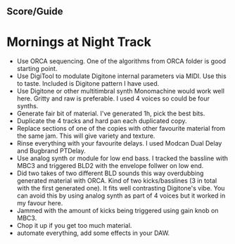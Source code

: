 ## Score/Guide ##

# Mornings at Night Track #

* Use ORCA sequencing. One of the algorithms from ORCA folder is good starting point. 
* Use DigiTool to modulate Digitone internal parameters via MIDI. Use this to taste. Included is Digitone pattern I have used.
* Use Digitone or other multitimbral synth Monomachine would work well here. Gritty and raw is preferable. I used 4 voices so could be four synths. 
* Generate fair bit of material. I've generated 1h, pick the best bits. 
* Duplicate the 4 tracks and hard pan each duplicated copy. 
* Replace sections of one of the copies with other favourite material from the same jam. This will give variety and texture.
* Rinse everything with your favourite delays. I used Modcan Dual Delay and Bugbrand PTDelay. 
* Use analog synth or module for low end bass. I tracked the bassline with MBC3 and triggered BLD2 with the envelope follwer on low end. 
* Did two takes of two different BLD sounds this way overdubbing generated material with ORCA. Kind of two kicks/basslines (3 in total with the first generated one). It fits well contrasting Digitone's vibe. You can avoid this by using analog synth as part of 4 voices but it worked in my favour here. 
* Jammed with the amount of kicks being triggered using gain knob on MBC3. 
* Chop it up if you get too much material.
* automate everything, add some effects in your DAW. 
